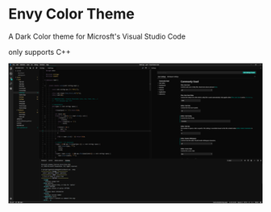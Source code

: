 # Envy Color Theme

A Dark Color theme for Microsft's Visual Studio Code

only supports C++

![CPP syntax highlighting](images/EnvyTheme-cpp.png)
